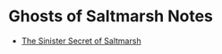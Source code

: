# Ghosts of Saltmarsh Notes

* [The Sinister Secret of Saltmarsh](../theSinisterSecretOfSaltmarsh)

